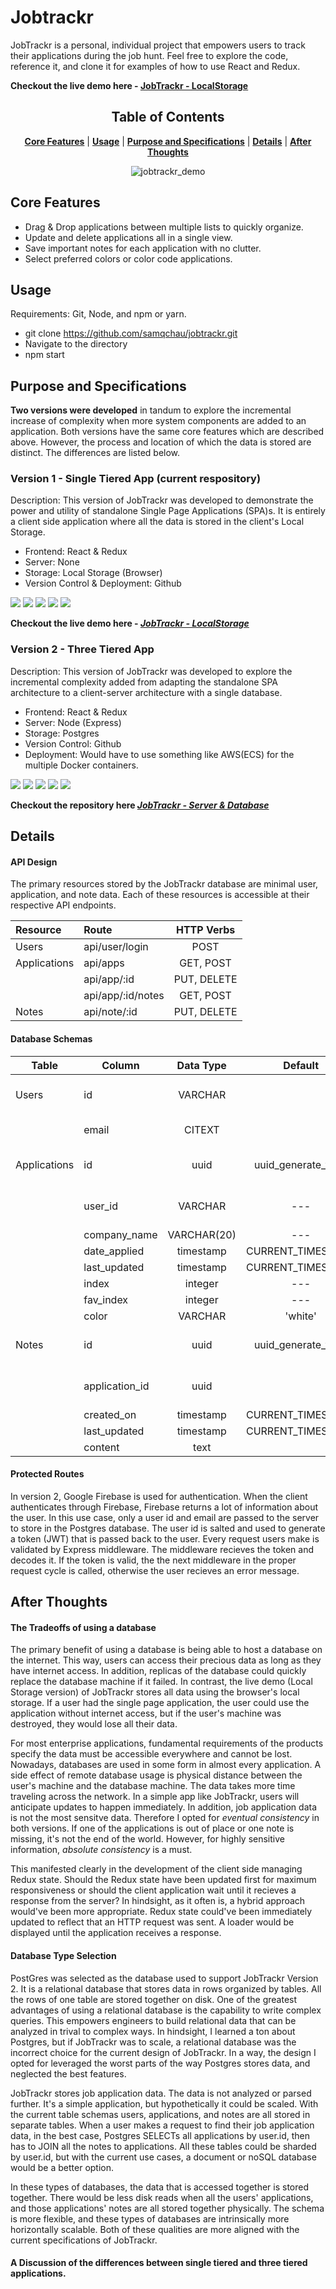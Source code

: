 # Jobtrackr
JobTrackr is a personal, individual project that empowers users to track their applications during the job hunt. 
Feel free to explore the code, reference it, and clone it for examples of how to use React and Redux.

**Checkout the live demo here - [JobTrackr - LocalStorage](https://samqchau.github.io/jobtrackr/)**

<div align="center">

## Table of Contents
  **[Core Features](https://github.com/samqchau/jobtrackr/blob/main/README.md#core-features)** | 
  **[Usage](https://github.com/samqchau/jobtrackr/blob/main/README.md#usage)** | 
  **[Purpose and Specifications](https://github.com/samqchau/jobtrackr/blob/main/README.md#purpose-and-specifications)** | 
  **[Details](https://github.com/samqchau/jobtrackr/blob/main/README.md#details)** |
  **[After Thoughts](https://github.com/samqchau/jobtrackr/blob/main/README.md#after-thoughts)**

![jobtrackr_demo](https://user-images.githubusercontent.com/67344952/139654103-e5db5921-9863-4186-b29f-9009df625d8a.gif)

 </div>
 
## Core Features
* Drag & Drop applications between multiple lists to quickly organize.
* Update and delete applications all in a single view.
* Save important notes for each application with no clutter.
* Select preferred colors or color code applications.

## Usage
Requirements: Git, Node, and npm or yarn.

* git clone https://github.com/samqchau/jobtrackr.git
* Navigate to the directory
* npm start

## Purpose and Specifications
**Two versions were developed** in tandum to explore the incremental increase of complexity when more system components are added to an application.
Both versions have the same core features which are described above. However, the process and location of which the data is stored are distinct. The differences are listed below.

### Version 1 - Single Tiered App (current respository)
Description: This version of JobTrackr was developed to demonstrate the power and utility of standalone Single Page Applications (SPA)s. It is entirely a client side application where all the data is stored in the client's Local Storage.
  * Frontend: React & Redux
  * Server: None
  * Storage: Local Storage (Browser)
  * Version Control & Deployment: Github

<img src="https://img.shields.io/badge/React-20232A?style=for-the-badge&logo=react&logoColor=61DAFB"/> <img src="https://img.shields.io/badge/Redux-593D88?style=for-the-badge&logo=redux&logoColor=white"/> <img src="https://img.shields.io/badge/npm-CB3837?style=for-the-badge&logo=npm&logoColor=white" /> <img src="https://img.shields.io/badge/CSS3-1572B6?style=for-the-badge&logo=css3&logoColor=white"/> <img src="https://img.shields.io/badge/HTML5-E34F26?style=for-the-badge&logo=html5&logoColor=white" />

**Checkout the live demo here - *[JobTrackr - LocalStorage](https://samqchau.github.io/jobtrackr/)***

### Version 2 - Three Tiered App
Description: This version of JobTrackr was developed to explore the incremental complexity added from adapting the standalone SPA architecture to a client-server architecture with a single database.
  * Frontend: React & Redux
  * Server: Node (Express)
  * Storage: Postgres
  * Version Control: Github
  * Deployment: Would have to use something like AWS(ECS) for the multiple Docker containers.

<img src="https://img.shields.io/badge/Node.js-339933?style=for-the-badge&logo=nodedotjs&logoColor=white"/> <img src="https://img.shields.io/badge/Express.js-000000?style=for-the-badge&logo=express&logoColor=white"/> <img src="https://img.shields.io/badge/PostgreSQL-316192?style=for-the-badge&logo=postgresql&logoColor=white"/> <img src="https://img.shields.io/badge/firebase-ffca28?style=for-the-badge&logo=firebase&logoColor=black"/> <img src="https://img.shields.io/badge/Docker-2CA5E0?style=for-the-badge&logo=docker&logoColor=white"/>

**Checkout the repository here *[JobTrackr - Server & Database](https://github.com/samqchau/job-tracker)***

## Details
   #### API Design
   The primary resources stored by the JobTrackr database are minimal user, application, and note data.
   Each of these resources is accessible at their respective API endpoints.

<div align="center">
 
   | Resource | Route | HTTP Verbs |
   |    :---   | :--- |   :---:    |
   |  Users   | api/user/login | POST |
   | Applications | api/apps | GET, POST |
   |  | api/app/:id | PUT, DELETE |
   |  | api/app/:id/notes | GET, POST |
   | Notes | api/note/:id | PUT, DELETE |
   
</div> 
 
   #### Database Schemas
<div align="center">
 
   | Table | Column | Data Type | Default | Constraints |
   | --- | --- | :---: | :---: | :---: |
   | Users | id | VARCHAR | | PRIMARY KEY,  NOT NULL |
   | | email | CITEXT | | NOT NULL, UNIQUE |
   | Applications | id | uuid | uuid_generate_v4( ) | PRIMARY KEY, NOT NULL |
   | | user_id | VARCHAR | --- | NOT NULL, FOREIGN KEY |
   | | company_name | VARCHAR(20) | --- | NOT NULL |
   | | date_applied | timestamp | CURRENT_TIMESTAMP | |
   | | last_updated | timestamp | CURRENT_TIMESTAMP | |
   | | index | integer | --- | NOT NULL |
   | | fav_index | integer | --- | NOT NULL |
   | | color | VARCHAR | 'white' | |
   | Notes | id | uuid | uuid_generate_v4( ) | PRIMARY KEY, NOT_NULL |
   | | application_id | uuid | | NOT NULL, FOREIGN KEY |
   | | created_on | timestamp | CURRENT_TIMESTAMP | NOT NULL |
   | | last_updated | timestamp | CURRENT_TIMESTAMP | |
   | | content | text | | NOT NULL | 
 
</div> 

   #### Protected Routes
   In version 2, Google Firebase is used for authentication. When the client authenticates through Firebase, Firebase returns a lot of information about the user. In this use case, only a user id and email are passed to the server to store in the Postgres database. The user id is salted and used to generate a token (JWT) that is passed back to the user. Every request users make is validated by Express middleware. The middleware recieves the token and decodes it. If the token is valid, the the next middleware in the proper request cycle is called, otherwise the user recieves an error message.

## After Thoughts
   #### The Tradeoffs of using a database
   The primary benefit of using a database is being able to host a database on the internet. This way, users can access their precious data as long as they have internet access. In addition, replicas of the database could quickly replace the database machine if it failed. In contrast, the live demo (Local Storage version) of JobTrackr stores all data using the browser's local storage. If a user had the single page application, the user could use the application without internet access, but if the user's machine was destroyed, they would lose all their data.
    
   For most enterprise applications, fundamental requirements of the products specify the data must be accessible everywhere and cannot be lost. Nowadays, databases are used in some form in almost every application. A side effect of remote database usage is physical distance between the user's machine and the database machine. The data takes more time traveling across the network. In a simple app like JobTrackr, users will anticipate updates to happen immediately. In addition, job application data is not the most sensitve data. Therefore I opted for *eventual consistency* in both versions. If one of the applications is out of place or one note is missing, it's not the end of the world. However, for highly sensitive information, *absolute consistency* is a must. 
    
   This manifested clearly in the development of the client side managing Redux state. Should the Redux state have been updated first for maximum responsiveness or should the client application wait until it recieves a response from the server? In hindsight, as it often is, a hybrid approach would've been more appropriate. Redux state could've been immediately updated to reflect that an HTTP request was sent. A loader would be displayed until the application receives a response.
    
   #### Database Type Selection
   PostGres was selected as the database used to support JobTrackr Version 2. It is a relational database that stores data in rows organized by tables. All the rows of one table are stored together on disk. One of the greatest advantages of using a relational database is the capability to write complex queries. This empowers engineers to build relational data that can be analyzed in trival to complex ways. In hindsight, I learned a ton about Postgres, but if JobTrackr was to scale, a relational database was the incorrect choice for the current design of JobTrackr. In a way, the design I opted for leveraged the worst parts of the way Postgres stores data, and neglected the best features.
   
   JobTrackr stores job application data. The data is not analyzed or parsed further. It's a simple application, but hypothetically it could be scaled. With the current table schemas users, applications, and notes are all stored in separate tables. When a user makes a request to find their job application data, in the best case, Postgres SELECTs all applications by user.id, then has to JOIN all the notes to applications. All these tables could be sharded by user.id, but with the current use cases, a document or noSQL database would be a better option.
   
   In these types of databases, the data that is accessed together is stored together. There would be less disk reads when all the users' applications, and those applications' notes are all stored together physically. The schema is more flexible, and these types of databases are intrinsically more horizontally scalable. Both of these qualities are more aligned with the current specifications of JobTrackr.
   
   #### A Discussion of the differences between single tiered and three tiered applications.
   
   
